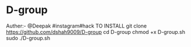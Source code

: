 # D-group
Auther:- @Deepak 
#instagram#hack
TO INSTALL
     git clone https://github.com/dshah9009/D-group
     cd D-group
     chmod +x D-group.sh
     sudo ./D-group.sh
    
